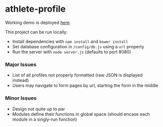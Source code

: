 # athlete-profile

Working demo is deployed [here](104.236.97.183:8080).

This project can be run locally:
* Install dependencies with `npm install` and `bower install`
* Set database configuration in `/config/db.js` using a `url` property
* Run the server with `node server.js` (defaults to port 8080)

### Major Issues

* List of all profiles not properly formatted (raw JSON is displayed instead)
* Users may navigate to form pages by url, starting the form in the middle

### Minor Issues
* Design not quite up to par
* Modules define their functions in global space (should encase each module in a singly-run function)
